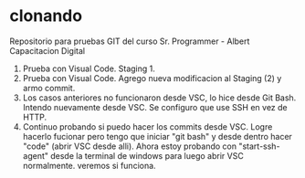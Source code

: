 # clonando
Repositorio para pruebas GIT del curso Sr. Programmer - Albert Capacitacion Digital

1) Prueba con Visual Code. Staging 1.
2) Prueba con Visual Code. Agrego nueva modificacion al Staging (2) y armo commit.
3) Los casos anteriores no funcionaron desde VSC, lo hice desde Git Bash. Intendo nuevamente desde VSC. Se configuro que use SSH en vez de HTTP.
4) Continuo probando si puedo hacer los commits desde VSC. Logre hacerlo fucionar pero tengo que iniciar "git bash" y desde dentro hacer "code" (abrir VSC desde alli). Ahora estoy probando con "start-ssh-agent" desde la terminal de windows para luego abrir VSC normalmente. veremos si funciona.